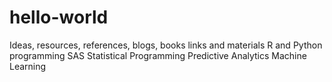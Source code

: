 # hello-world
Ideas, resources, references, blogs, books links and materials
R and Python programming
SAS Statistical Programming
Predictive Analytics
Machine Learning
